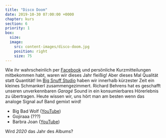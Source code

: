 ```yaml
---
title: "Disco Doom"
date: 2019-10-30 07:00:00 +0000
chapter: kurs
section: 6
priority: 1
box:
  size:
  image:
    src: content-images/disco-doom.jpg
    position: right
    size: 75
---
```

Wie ihr wahrscheinlich per [Facebook](https://www.facebook.com/deafflow) und persönliche Kurzmitteilungen mitbekommen habt, waren wir dieses Jahr fleißig!
Aber dieses Mal Qualität statt Quantität!
Im [Big Snuff Studio](https://www.bigsnuffstudio.com/) haben wir innerhalb kürzester Zeit ein kleines Schmankerl zusammengezimmert.
Richard Behrens hat es geschafft unseren unverkennbaren _Garagé_ Sound in ein konsumierbares Hörerlebnis zu übertragen.
Heute wissen wir, uns hört man am besten wenn das analoge Signal auf Band gemixt wird!

* Big Bad Wolf ([YouTube](https://www.youtube.com/watch?v=ET_fiMwics0))
* Gojiraaa (???)
* Barbra Joan ([YouTube](https://www.youtube.com/watch?v=xgEBHVtst3o))

Wird *2020* das Jahr des Albums?
